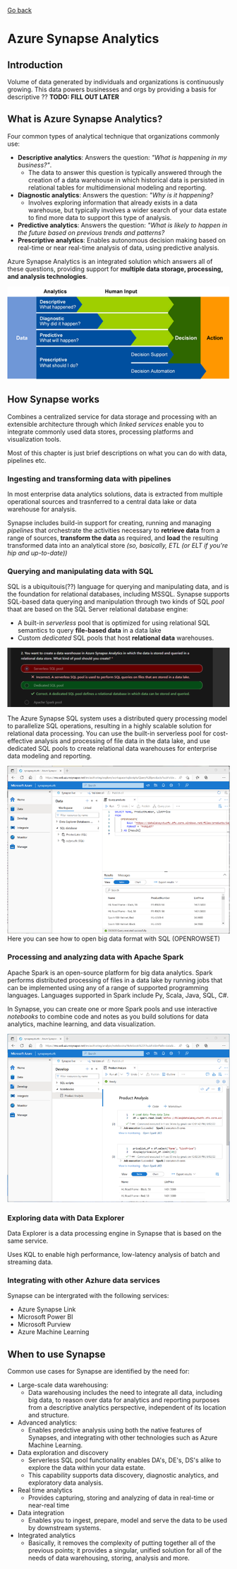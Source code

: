 [Go back](README.md)

# Azure Synapse Analytics

## Introduction
Volume of data generated by individuals and organizations is continuously growing. This data powers businesses and orgs by providing a basis for descriptive ?? **TODO: FILL OUT LATER**

## What is Azure Synapse Analytics?
Four common types of analytical technique that organizations commonly use:

* **Descriptive analytics**: Answers the question: *"What is happening in my business?"*. 
    * The data to answer this question is typically answered through the creation of a data warehouse in which historical data is persisted in relational tables for multidimensional modeling and reporting.
* **Diagnostic analytics**: Answers the question: *"Why is it happening?*
    * Involves exploring information that already exists in a data warehouse, but typically involves a wider search of your data estate to find more data to support this type of analysis.
* **Predictive analytics**: Answers the question: *"What is likely to happen in the future based on previous trends and patterns?*
* **Prescriptive analytics**: Enables autonomous decision making based on real-time or near real-time analysis of data, using predictive analysis.

Azure Synapse Analytics is an integrated solution which answers all of these questions, providing support for **multiple data storage, processing, and analysis technologies**.

![alt text](types-analytics.png)

## How Synapse works
Combines a centralized service for data storage and processing with an extensible architecture through which *linked services* enable you to integrate commonly used data stores, processing platforms and visualization tools.

Most of this chapter is just brief descriptions on what you can do with data, pipelines etc. 

### Ingesting and transforming data with pipelines
In most enterprise data analytics solutions, data is extracted from multiple operational sources and trasnferred to a central data lake or data warehouse for analysis.

Synapse includes build-in support for creating, running and managing *pipelines* that orchestrate the activities necessary to **retrieve data** from a range of sources, **transform the data** as required, and **load** the resulting transformed data into an analytical store *(so, basically, ETL (or ELT if you're hip and up-to-date))*

### Querying and manipulating data with SQL
SQL is a ubiquitouis(??) language for querying and manipulating data, and is the foundation for relational databases, including MSSQL. Synapse supports SQL-based data querying and manipulation through two kinds of SQL *pool* thaat are based on the SQL Server relational database engine: 
* A built-in *serverless* pool that is optimized for using relational SQL semantics to query **file-based data** in a data lake
* Custom *dedicated* SQL pools that host **relational data** warehouses. 

![alt text](something_wong-1.png)

The Azure Synapse SQL system uses a distributed query processing model to parallelize SQL operations, resulting in a highly scalable solution for relational data processing. You can use the built-in serverless pool for cost-effective analysis and processing of file data in the data lake, and use dedicated SQL pools to create relational data warehouses for enterprise data modeling and reporting.

![alt text](synapse-sql-1.png)
Here you can see how to open big data format with SQL (OPENROWSET)

### Processing and analyzing data with Apache Spark
Apache Spark is an open-source platform for big data analytics. Spark performs distributed processing of files in a data lake by running jobs that can be implemented using any of a range of supported programming languages. Languages supported in Spark include Py, Scala, Java, SQL, C#. 

In Synapse, you can create one or more Spark pools and use interactive *notebooks* to combine code and notes as you build solutions for data analytics, machine learning, and data visualization. 

![alt text](synapse-spark-1.png)

### Exploring data with Data Explorer
Data Explorer is a data processing engine in Synapse that is based on the same service.

Uses KQL to enable high performance, low-latency analysis of batch and streaming data.

### Integrating with other Azhure data services
Synapse can be intergrated with the following services:
* Azure Synapse Link
* Microsoft Power BI
* Microsoft Purview
* Azure Machine Learning

## When to use Synapse
Common use cases for Synapse are identified by the need for: 
* Large-scale data warehousing:
    * Data warehousing includes the need to integrate all data, including big data, to reason over data for analytics and reporting purposes from a descriptive analytics perspective, independent of its location and structure.
* Advanced analytics: 
    * Enables predctive analysis using both the native features of Synapses, and integrating with other technologies such as Azure Machine Learning.
* Data exploration and discovery
    * Serverless SQL pool functionality enables DA's, DE's, DS's alike to explore the data within your data estate. 
    * This capability supports data discovery, diagnostic analytics, and exploratory data analysis. 
* Real time analytics
    * Provides capturing, storing and analyzing of data in real-time or near-real time 
* Data integration
    * Enables you to ingest, prepare, model and serve the data to be used by downstream systems. 
* Integrated analytics
    * Basically, it removes the complexity of putting together all of the previous points; it provides a singular, unified solution for all of the needs of data warehousing, storing, analysis and more. 

